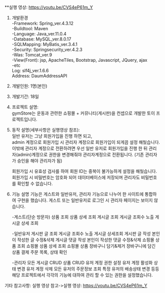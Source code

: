 **실행 영상: https://youtu.be/CVS4eP61m_Y

1. 개발환경  
   -Framework: Spring_ver.4.3.12  
   -Buildtool: Maven  
   -Language: Java_ver.11.0.4  
   -Database: MySQL_ver.8.0.17  
   -SQLMapping: MyBatis_ver.3.4.1  
   -Security: Springsecurity_ver.4.2.3  
   -Was: Tomcat_ver.9  
   -View(Front): jsp, ApacheTiles, Bootstrap, Javascript, JQuery, ajax  
   -etc  
    Log: slf4j_ver.1.6.6  
    Address: DaumAddressAPI  

2. 개발인원: 1명(본인)  

3. 개발기간: 18일  

4. 프로젝트 설명:  
   gymStore는 운동과 관련한 쇼핑몰 + 커뮤니티(게시판)을 컨셉으로 개발한 토이 프로젝트입니다.  

5. 동작 설명(세부사항은 실행영상 참조):  
   일반 유저는 그냥 회원가입을 진행 하면 되고,  
   admin 계정으로 회원가입 시 관리자 계정으로 회원가입이 되게끔 설정 해뒀습니다.  
   이밖에 관리자 계정으로 전환하려면 우선 일반 유저로 회원가입을 진행 한 뒤 
   관리자(admin)계정으로 권한을 변경해줘야 관리자계정으로 전환됩니다.
   (기존 관리자가 승인을 해야 관리자가 됨)

   회원가입 시 유효성 검사를 하여 회원 ID는 중복이 불가능하게 설정을 해뒀습니다.
   회원가입 시 비밀번호는 암호화 되어 데이터베이스에 저장되며 관리자도 비밀번호를 확인할 수 없습니다.


6. 기능 설명
   기능은 게스트와 일반유저, 관리자 기능으로 나누어 한 사이트에 통합하여 구현을 했습니다.
   게스트 또는 일반유저로 로그인 시 관리자 페이지는 보이지 않습니다.

   -게스트(단순 방문자)
    상품 조회 
    상품 상세 조회 
    게시글 조회
    게시글 조회수 노출
    게시글 상세 조회 

   -일반유저
    게시판 글 조회 
    게시글 조회수 노출
    게시글 상세조회 
    게시판 글 작성 
    본인이 작성한 글 수정&삭제 
    게시글 댓글 작성 
    본인이 작성한 댓글 수정&삭제
    쇼핑몰 상품 조회 
    쇼핑몰 상품 상세 조회 
    쇼핑몰 상품 장바구니 담기&제거
    장바구니에 담긴 상품 결제 
    주문 목록, 상태 확인 

   -관리자
    모든 게시글 CRUD 
    상품 CRUD 
    유저 계정 권한 설정 
    유저 계정 활성화 상태 변경 
    유저 계정 삭제 
    모든 유저의 주문정보 조회 
    특정 유저의 배송상태 변경 
    등등 해당 프로젝트에서 각각의 기능에 대하여 관리 할 수 있는 권한을 설정했습니다.


기타 참고사항:
실행 영상 참고->실행 영상: https://youtu.be/CVS4eP61m_Y